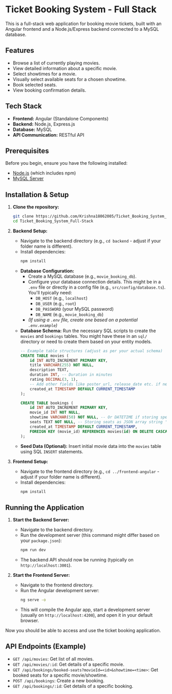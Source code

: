 # Ticket Booking System - Full Stack

This is a full-stack web application for booking movie tickets, built with an Angular frontend and a Node.js/Express backend connected to a MySQL database.

## Features

*   Browse a list of currently playing movies.
*   View detailed information about a specific movie.
*   Select showtimes for a movie.
*   Visually select available seats for a chosen showtime.
*   Book selected seats.
*   View booking confirmation details.

## Tech Stack

*   **Frontend:** Angular (Standalone Components)
*   **Backend:** Node.js, Express.js
*   **Database:** MySQL
*   **API Communication:** RESTful API

## Prerequisites

Before you begin, ensure you have the following installed:

*   [Node.js](https://nodejs.org/) (which includes npm)
*   [MySQL Server](https://dev.mysql.com/downloads/mysql/)

## Installation & Setup

1.  **Clone the repository:**
    ```bash
    git clone https://github.com/Krishna18062005/Ticket_Booking_System_Full-Stack.git
    cd Ticket_Booking_System_Full-Stack
    ```

2.  **Backend Setup:**
    *   Navigate to the backend directory (e.g., `cd backend` - adjust if your folder name is different).
    *   Install dependencies:
        ```bash
        npm install
        ```
    *   **Database Configuration:**
        *   Create a MySQL database (e.g., `movie_booking_db`).
        *   Configure your database connection details. This might be in a `.env` file or directly in a config file (e.g., `src/config/database.ts`). You'll typically need:
            *   `DB_HOST` (e.g., `localhost`)
            *   `DB_USER` (e.g., `root`)
            *   `DB_PASSWORD` (your MySQL password)
            *   `DB_NAME` (e.g., `movie_booking_db`)
        *   *(If using a `.env` file, create one based on a potential `.env.example`)*
    *   **Database Schema:** Run the necessary SQL scripts to create the `movies` and `bookings` tables. You might have these in an `sql/` directory or need to create them based on your entity models.
        ```sql
        -- Example table structures (adjust as per your actual schema)
        CREATE TABLE movies (
            id INT AUTO_INCREMENT PRIMARY KEY,
            title VARCHAR(255) NOT NULL,
            description TEXT,
            duration INT, -- Duration in minutes
            rating DECIMAL(3, 1),
            -- Add other fields like poster_url, release_date etc. if needed
            created_at TIMESTAMP DEFAULT CURRENT_TIMESTAMP
        );

        CREATE TABLE bookings (
            id INT AUTO_INCREMENT PRIMARY KEY,
            movie_id INT NOT NULL,
            showtime VARCHAR(50) NOT NULL, -- Or DATETIME if storing specific date/time
            seats TEXT NOT NULL, -- Storing seats as JSON array string '["S1", "S5"]'
            created_at TIMESTAMP DEFAULT CURRENT_TIMESTAMP,
            FOREIGN KEY (movie_id) REFERENCES movies(id) ON DELETE CASCADE
        );
        ```
    *   **Seed Data (Optional):** Insert initial movie data into the `movies` table using SQL `INSERT` statements.

3.  **Frontend Setup:**
    *   Navigate to the frontend directory (e.g., `cd ../frontend-angular` - adjust if your folder name is different).
    *   Install dependencies:
        ```bash
        npm install
        ```

## Running the Application

1.  **Start the Backend Server:**
    *   Navigate to the backend directory.
    *   Run the development server (this command might differ based on your `package.json`):
        ```bash
        npm run dev
        ```
    *   The backend API should now be running (typically on `http://localhost:3001`).

2.  **Start the Frontend Server:**
    *   Navigate to the frontend directory.
    *   Run the Angular development server:
        ```bash
        ng serve -o
        ```
    *   This will compile the Angular app, start a development server (usually on `http://localhost:4200`), and open it in your default browser.

Now you should be able to access and use the ticket booking application.

## API Endpoints (Example)

*   `GET /api/movies`: Get list of all movies.
*   `GET /api/movies/:id`: Get details of a specific movie.
*   `GET /api/bookings/booked-seats?movieId=<id>&showtime=<time>`: Get booked seats for a specific movie/showtime.
*   `POST /api/bookings`: Create a new booking.
*   `GET /api/bookings/:id`: Get details of a specific booking.
